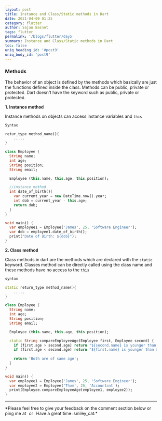```yaml
---
layout: post
title: Instance and Class/Static methods in Dart
date: 2021-04-09 01:25
category: flutter
author: Sajan Basnet
tags: flutter
permalink: '/blogs/flutter/day5'
summary: Instance and Class/Static methods in Dart
toc: false
uniq_heading_id: '#post9'
uniq_body_id: 'post9'
---
```



### Methods

The behavior of an object is defined by the methods which basically are just the functions defined inside the class. Methods can be public, private or protected.  Dart doesn't have the keyword such as public, private or protected.

**1. Instance method**

Instance methods on objects can access instance variables and `this`

```dart
Syntax

retur_type method_name(){
    .....
}

```


```dart
class Employee {
  String name;
  int age;
  String position;
  String email;

  Employee (this.name, this.age, this.position);

  //instance method
  int date_of_birth(){
    var current_year = new DateTime.now().year;
    int dob = current_year - this.age;
    return dob;
  }
}

void main() {
  var employee1 = Employee('James', 25, 'Software Engineer');
  var dob = employee1.date_of_birth();
  print("Date of Birth: ${dob}");
}
```



**2. Class method**

Class methods in dart are the methods which are declared with the `static` keyword. Classes method can be directly called using the class name and these methods have no access to the `this`

```dart
syntax

static return_type method_name(){
    .....
}
```


```dart
class Employee {
  String name;
  int age;
  String position;
  String email;

  Employee (this.name, this.age, this.position);

  static String compareEmployeeAge(Employee first, Employee second) {
    if (first.age > second.age) return "${second.name} is younger than ${first.name}";
    if (first.age < second.age) return "${first.name} is younger than ${second.name}";
    
    return 'Both are of same age';
  }
}

void main() {
  var employee1 = Employee('James', 25, 'Software Engineer');
  var employee2 = Employee('Thom', 26, 'Accountant');
  print(Employee.compareEmployeeAge(employee1, employee2));
}
```
<hr>
*Please feel free to give your feedback on the comment section below or ping me at <a aria-label="Send email" href="mailto:sajanbasnet75@gmail.com"><i class="icon fa fa-envelope" style="font-size:32px; margin: 0px 3px;"></i></a> or  <a aria-label="My LinkedIn" rel="noreferrer" target="_blank" href="https://www.linkedin.com/in/sajan-basnet-b4b1b0148/"><i class="icon fa fa-linkedin-square" style="font-size:32px; margin: 0px 3px;" aria-hidden="true"></i></a> Have a great time :smiley_cat:*

